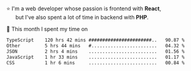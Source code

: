 ⭐ I'm a web developer whose passion is frontend with <b>React</b>,<br/>
&nbsp; &nbsp; &nbsp; but I've also spent a lot of time in backend with <b>PHP</b>.

📅 This month I spent my time on

<!--START_SECTION:waka-->

```txt
TypeScript    120 hrs 42 mins #######################..   90.87 %
Other         5 hrs 44 mins   #........................   04.32 %
JSON          2 hrs 4 mins    .........................   01.56 %
JavaScript    1 hr 33 mins    .........................   01.17 %
CSS           1 hr 6 mins     .........................   00.84 %
```

<!--END_SECTION:waka-->

